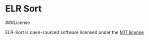 # ELR Sort

###License

ELR-Sort is open-sourced software licensed under the [MIT license](http://opensource.org/licenses/MIT)